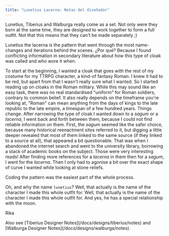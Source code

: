 ```yaml
---
title: "Lunetius Lacerna: Notas del diseñador"
---
```


<Note compact>Lunetius, Tiberius and Walburga really come as a set. Not only were they born at the same time, they are designed to work together to form a full outfit. Not that this means that they can't be made separately ;)</Note>

Lunetius the lacerna is the pattern that went through the most name-changes and iterations behind the scenes. ¿Por qué? Because I found conflicting information in secondary literature about how this type of cloak was called and who wore it when.

To start at the beginning, I wanted a cloak that goes with the rest of my costume for my TTRPG character, a kind-of fantasy Roman. I knew it had to be red, but apart from that I wasn't really sure what I wanted. So I started reading up on cloaks in the Roman military. While this may sound like an easy task, there was no real standardised "uniform" for Roman soldiers, contrary to common belief. It also really depends on the timeframe you're looking at, "Roman" can mean anything from the days of kings to the late republic to the late empire, a timespan of a few hundred years. Things change. After narrowing the type of cloak I wanted down to a *sagum* or a *lacerna*, I went back and forth between them, because I could not find reliable information on them. First, the *sagum* seemed like the safer choice, because many historical reenactment sites referred to it, but digging a little deeper revealed that most of them linked to the same source (if they linked to a source at all), that appeared a bit questionable. That was when I abandoned the internet search and went to the university library, borrowing a stack of academic books on the subject. Those were very interesting reads! After finding more references for a *lacerna* in them then for a *sagum*, I went for the *lacerna*. Then I only had to agonise a bit over the exact shape of curve I wanted while looking at stone reliefs.

Coding the pattern was the easiest part of the whole process.

Oh, and why the name `lunetius`? Well, that actually is the name of the character I made this whole outfit for. Well, that actually is the name of the character I made this whole outfit for. And yes, he has a special relationship with the moon.

Rika

<Related compact>Also see \[Tiberius Designer Notes\](/docs/designs/tiberius/notes) and \[Walburga Designer Notes\](/docs/designs/walburga/notes).</Related>
